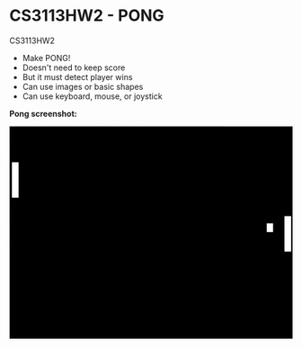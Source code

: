 ﻿CS3113HW2 - PONG
=========

CS3113HW2

* Make PONG!
* Doesn't need to keep score
* But it must detect player wins
* Can use images or basic shapes
* Can use keyboard, mouse, or joystick


**Pong screenshot:**

![Alt text](https://github.com/wheressswaldo/CS3113/blob/master/HW02/Pong/pong.png?raw=true "Pong")

